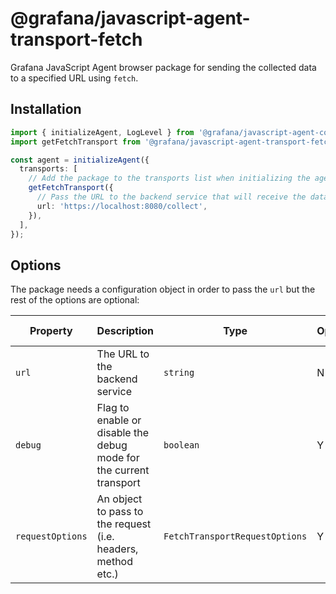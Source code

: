 # @grafana/javascript-agent-transport-fetch

Grafana JavaScript Agent browser package for sending the collected data to a specified URL using `fetch`.

## Installation

```ts
import { initializeAgent, LogLevel } from '@grafana/javascript-agent-core';
import getFetchTransport from '@grafana/javascript-agent-transport-fetch';

const agent = initializeAgent({
  transports: [
    // Add the package to the transports list when initializing the agent
    getFetchTransport({
      // Pass the URL to the backend service that will receive the data
      url: 'https://localhost:8080/collect',
    }),
  ],
});
```

## Options

The package needs a configuration object in order to pass the `url` but the rest of the options are optional:

| Property         | Description                                                        | Type                           | Optional | Default Value |
| ---------------- | ------------------------------------------------------------------ | ------------------------------ | -------- | ------------- |
| `url`            | The URL to the backend service                                     | `string`                       | N        | `undefined`   |
| `debug`          | Flag to enable or disable the debug mode for the current transport | `boolean`                      | Y        | `false`       |
| `requestOptions` | An object to pass to the request (i.e. headers, method etc.)       | `FetchTransportRequestOptions` | Y        | `undefined`   |
